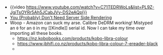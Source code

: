 - {{video https://www.youtube.com/watch?v=C71TEDRWoLs&list=PL9Z-JgiTsOYRr5Ah5JCabJVy-DS2eAQpl}}
- [You (Probably) Don&#x27;t Need Server Side Rendering](https://meanderingthoughts.hashnode.dev/you-probably-dont-need-server-side-rendering)
- Woop - Amazon can suck my arse.  Calibre DeDRM working! Mistyped an `0` for an `O` in my [[Kindle]] serial id. Now I can take my time over importing all these books.
	- https://nz.kobobooks.com/products/kobo-libra-colour
	- https://www.jbhifi.co.nz/products/kobo-libra-colour-7-ereader-black
	-